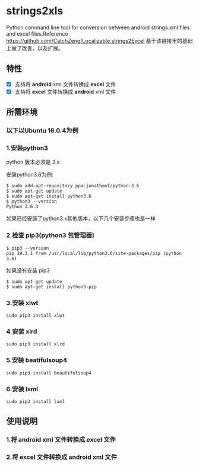 # strings2xls
Python command line tool for conversion between android strings.xml files and excel files.Reference https://github.com/CatchZeng/Localizable.strings2Excel 基于该链接里的基础上做了改善，以及扩展。


## 特性

- [x] 支持将 **android** xml 文件转换成 **excel** 文件
- [x] 支持将 **excel** 文件转换成 **android** xml 文件

## 所需环境

### 以下以Ubuntu 16.0.4为例

### 1.安装python3

python 版本必须是 3.x

安装python3.6为例:
```
$ sudo add-apt-repository ppa:jonathonf/python-3.6
$ sudo apt-get update
$ sudo apt-get install python3.6
$ python3 --version
Python 3.6.3
```
如果已经安装了python3.x其他版本，以下几个安装步骤也是一样

### 2.检查 pip3(python3 包管理器)

```
$ pip3 --version
pip 19.3.1 from /usr/local/lib/python3.6/site-packages/pip (python 3.6)
```

如果没有安装 pip3

```
$ sudo apt-get update
$ sudo apt-get install python3-pip
```

### 3.安装 xlwt

```
sudo pip3 install xlwt
```

### 4.安装 xlrd

```
sudo pip3 install xlrd
```

### 5.安装 beatifulsoup4

```
sudo pip3 install beautifulsoup4
```
### 6.安装 lxml

```
sudo pip3 install lxml
```

## 使用说明
### 1.将 **android** xml 文件转换成 **excel** 文件



### 2.将 **excel** 文件转换成 **android** xml 文件




